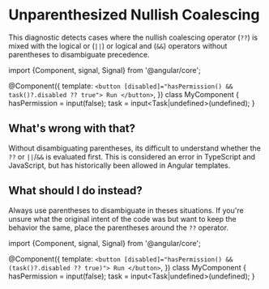 # Unparenthesized Nullish Coalescing

This diagnostic detects cases where the nullish coalescing operator (`??`) is mixed with the logical
or (`||`) or logical and (`&&`) operators without parentheses to disambiguate precedence.

<docs-code language="typescript">

import {Component, signal, Signal} from '@angular/core';

@Component({
  template: `
    <button [disabled]="hasPermission() && task()?.disabled ?? true">
      Run
    </button>
  `,
})
class MyComponent {
  hasPermission = input(false);
  task = input<Task|undefined>(undefined);
}

</docs-code>

## What's wrong with that?

Without disambiguating parentheses, its difficult to understand whether the `??` or `||`/`&&` is
evaluated first. This is considered an error in TypeScript and JavaScript, but has historically been
allowed in Angular templates.

## What should I do instead?

Always use parentheses to disambiguate in theses situations. If you're unsure what the original
intent of the code was but want to keep the behavior the same, place the parentheses around the `??`
operator.

<docs-code language="typescript">

import {Component, signal, Signal} from '@angular/core';

@Component({
  template: `
    <button [disabled]="hasPermission() && (task()?.disabled ?? true)">
      Run
    </button>
  `,
})
class MyComponent {
  hasPermission = input(false);
  task = input<Task|undefined>(undefined);
}

</docs-code>
